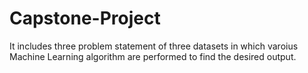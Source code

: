 # Capstone-Project
It includes three problem statement of three datasets in which varoius Machine Learning algorithm are performed to find the desired output.

